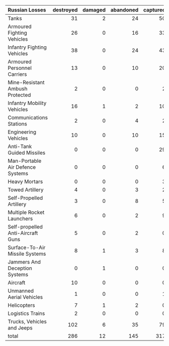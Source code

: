 | Russian Losses                    |   destroyed |   damaged |   abandoned |   captured |   total |
|:----------------------------------|------------:|----------:|------------:|-----------:|--------:|
| Tanks                             |          31 |         2 |          24 |         50 |     107 |
| Armoured Fighting Vehicles        |          26 |         0 |          16 |         33 |      75 |
| Infantry Fighting Vehicles        |          38 |         0 |          24 |         43 |     105 |
| Armoured Personnel Carriers       |          13 |         0 |          10 |         20 |      43 |
| Mine-Resistant Ambush Protected   |           2 |         0 |           0 |          2 |       4 |
| Infantry Mobility Vehicles        |          16 |         1 |           2 |         10 |      29 |
| Communications Stations           |           2 |         0 |           4 |          2 |       8 |
| Engineering Vehicles              |          10 |         0 |          10 |         15 |      35 |
| Anti-Tank Guided Missiles         |           0 |         0 |           0 |         29 |      29 |
| Man-Portable Air Defence Systems  |           0 |         0 |           0 |          6 |       6 |
| Heavy Mortars                     |           0 |         0 |           0 |          3 |       3 |
| Towed Artillery                   |           4 |         0 |           3 |          2 |       9 |
| Self-Propelled Artillery          |           3 |         0 |           8 |          5 |      16 |
| Multiple Rocket Launchers         |           6 |         0 |           2 |          9 |      17 |
| Self-propelled Anti-Aircraft Guns |           5 |         0 |           2 |          0 |       7 |
| Surface-To-Air Missile Systems    |           8 |         1 |           3 |          8 |      20 |
| Jammers And Deception Systems     |           0 |         1 |           0 |          0 |       1 |
| Aircraft                          |          10 |         0 |           0 |          0 |      10 |
| Unmanned Aerial Vehicles          |           1 |         0 |           0 |          1 |       2 |
| Helicopters                       |           7 |         1 |           2 |          0 |      10 |
| Logistics Trains                  |           2 |         0 |           0 |          0 |       2 |
| Trucks, Vehicles and Jeeps        |         102 |         6 |          35 |         79 |     222 |
| total                             |         286 |        12 |         145 |        317 |     760 |